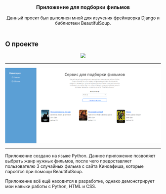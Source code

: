 <br/>
<p align="center">
  <h3 align="center">Приложение для подборки фильмов</h3>

  <p align="center">
    Данный проект был выполнен мной для изучения фреймворка Django и библиотеки BeautifulSoup.
    <br/>
    <br/>
  </p>
</p>



## О проекте
<div align="center">
<img src="Screenshots/Demo2.gif" width="900" />
  <hr>
<img src="Screenshots/Screenshot2.png" width="900" />
</div>
<hr>
Приложение создано на языке Python.
Данное приложение позволяет выбрать жанр нужных фильмов, после чего предоставляет пользователю 3 случайных фильма с сайта Киноафиша, которые парсятся при помощи BeautifulSoup.

Приложение всё ещё находится в разработке, однако демонстрирует мои навыки работы с Python, HTML и CSS.
